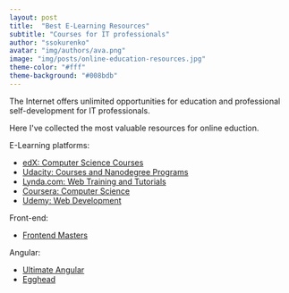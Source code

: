 ```yaml
---
layout: post
title:  "Best E-Learning Resources"
subtitle: "Courses for IT professionals"
author: "ssokurenko"
avatar: "img/authors/ava.png"
image: "img/posts/online-education-resources.jpg"
theme-color: "#fff"
theme-background: "#008bdb"
---
```


The Internet offers unlimited opportunities for education and professional self-development for IT professionals.

Here I've collected the most valuable resources for online eduction.

E-Learning platforms:

- [edX: Computer Science Courses](https://www.edx.org/course/subject/computer-science)
- [Udacity: Courses and Nanodegree Programs](https://www.udacity.com/courses/web-development)
- [Lynda.com: Web Training and Tutorials](https://www.lynda.com/Web-training-tutorials/88-0.html)
- [Coursera: Computer Science](https://www.coursera.org/browse/computer-science)
- [Udemy: Web Development](https://www.udemy.com/courses/search/?q=web%20development&src=sac&kw=web%20deve)

Front-end:

- [Frontend Masters](https://frontendmasters.com/courses/)

Angular:

- [Ultimate Angular](https://ultimateangular.com/courses/)
- [Egghead](https://egghead.io/technologies/angularjs)

